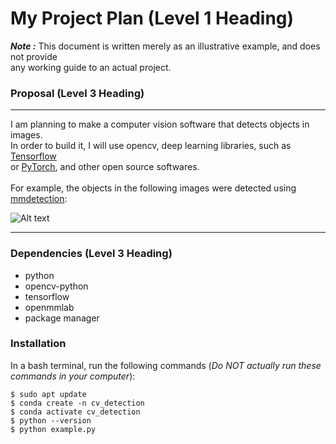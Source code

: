# My Project Plan (Level 1 Heading)

***Note :*** This document is written merely as an illustrative example, and does not provide   
any working guide to an actual project.   
### Proposal (Level 3 Heading)


---


I am planning to make a computer vision software that detects objects in images.   
In order to build it, I will use opencv, deep learning libraries, such as [Tensorflow](https://www.tensorflow.org/)  
or [PyTorch](https://pytorch.org/), and other open source softwares.  <br>  
For example, the objects in the following images were detected using [mmdetection](https://github.com/open-mmlab/mmdetection):

![Alt text](https://user-images.githubusercontent.com/12907710/137271636-56ba1cd2-b110-4812-8221-b4c120320aa9.png)


---


### Dependencies (Level 3 Heading)


*   python
*   opencv-python
*   tensorflow
*   openmmlab
*   package manager

### Installation
In a bash terminal, run the following commands (*Do NOT actually run these commands in your computer*):

<pre><code>$ sudo apt update
$ conda create -n cv_detection
$ conda activate cv_detection
$ python --version
$ python example.py
</code></pre>

